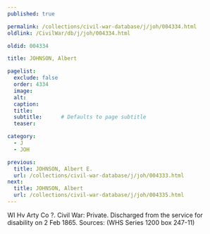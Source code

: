 ```yaml
---
published: true

permalink: /collections/civil-war-database/j/joh/004334.html
oldlink: /CivilWar/db/j/joh/004334.html

oldid: 004334

title: JOHNSON, Albert

pagelist:
  exclude: false
  order: 4334
  image: 
  alt:
  caption:
  title:
  subtitle:      # Defaults to page subtitle
  teaser:

category: 
  - J 
  - JOH

previous:
  title: JOHNSON, Albert E.
  url: /collections/civil-war-database/j/joh/004333.html  
next:
  title: JOHNSON, Albert
  url: /collections/civil-war-database/j/joh/004335.html   
---
```

WI Hv Arty Co ?. Civil War: Private. Discharged from the service for disability on 2 Feb 1865. Sources: (WHS Series 1200 box 247-11)